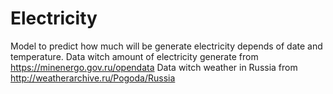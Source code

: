 # Electricity
Model to predict how much will be generate electricity depends of date and temperature.
Data witch amount of electricity generate from https://minenergo.gov.ru/opendata
Data witch weather in Russia from http://weatherarchive.ru/Pogoda/Russia

